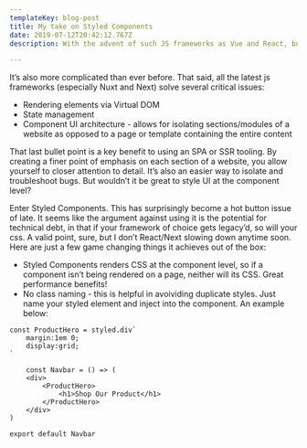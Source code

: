 ```yaml
---
templateKey: blog-post
title: My take on Styled Components
date: 2019-07-12T20:42:12.767Z
description: With the advent of such JS frameworks as Vue and React, building Front End user interfaces is more fun than ever.

---
```

 It’s also more complicated than ever before. That said, all the latest js frameworks (especially Nuxt and Next) solve several critical issues:

- Rendering elements via Virtual DOM 
- State management
- Component UI architecture - allows for isolating sections/modules of a website as opposed to a page or template containing the entire content

That last bullet point is a key benefit to using an SPA or SSR tooling. By creating a finer point of emphasis on each section of a website, you allow yourself to closer attention to detail. It’s also an easier way to isolate and troubleshoot bugs. But wouldn’t it be great to style UI at the component level?

Enter Styled Components.  This has surprisingly become a hot button issue of late. It seems like the argument against using it is the potential for technical debt, in that if your framework of choice gets legacy’d, so will your css. A valid point, sure, but I don’t React/Next slowing down anytime soon. Here are just a few game changing things it achieves out of the box:

- Styled Components renders CSS at the component level, so if a component isn’t being rendered on a page, neither will its CSS. Great performance benefits!
- No class naming - this is helpful in avoividing duplicate styles. Just name your styled element and inject into the component.  An example below:
```
const ProductHero = styled.div`
    margin:1em 0;
    display:grid;
`
```
```
    const Navbar = () => (
    <div>
        <ProductHero>
            <h1>Shop Our Product</h1>
        </ProductHero>
    </div>
)

```
    export default Navbar

```
